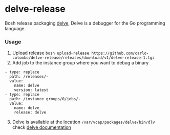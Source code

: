 # delve-release

Bosh release packaging [delve](https://github.com/derekparker/delve), Delve is a debugger for the Go programming language.

### Usage

1. Upload release `bosh upload-release https://github.com/carlo-colombo/delve-release/releases/download/v1/delve-release-1.tgz`
2. Add job to the instance group where you want to debug a binary

```
- type: replace
  path: /releases/-
  value:
    name: delve
    version: latest
- type: replace
  path: /instance_groups/0/jobs/-
  value:
    name: delve
    release: delve
```

3. Delve is available at the location `/var/vcap/packages/delve/bin/dlv` check [delve documentation](https://github.com/derekparker/delve/blob/master/Documentation/usage/README.md)
